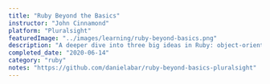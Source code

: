 ```yaml
---
title: "Ruby Beyond the Basics"
instructor: "John Cinnamond"
platform: "Pluralsight"
featuredImage: "../images/learning/ruby-beyond-basics.png"
description: "A deeper dive into three big ideas in Ruby: object-oriented programming, functional programming, and metaprogramming."
completed_date: "2020-06-14"
category: "ruby"
notes: "https://github.com/danielabar/ruby-beyond-basics-pluralsight"
---
```

